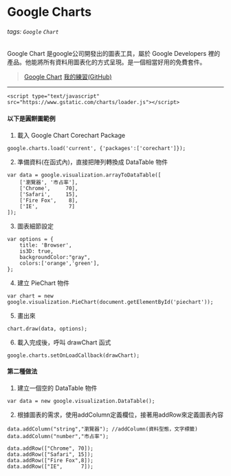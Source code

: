 # Google Charts
###### tags: `Google` `Chart`

Google Chart 是google公司開發出的圖表工具，屬於 Google Developers 裡的產品。他能將所有資料用圖表化的方式呈現。是一個相當好用的免費套件。
>[Google Chart](https://google-developers.appspot.com/chart/)
>[我的練習(GitHub)](https://github.com/capeta0507/NTU_JS_Advance/tree/master/20190102)
---
```javascript=
<script type="text/javascript" src="https://www.gstatic.com/charts/loader.js"></script>
```
#### 以下是圓餅圖範例
1. 載入 Google Chart Corechart Package
```javascript=
google.charts.load('current', {'packages':['corechart']});
```
2. 準備資料(在函式內)，直接把陣列轉換成 DataTable 物件
```javascript=
var data = google.visualization.arrayToDataTable([
    ['瀏覽器', '市占率'],
    ['Chrome',     70],
    ['Safari',     15],
    ['Fire Fox',    8],
    ['IE',          7]
]);
```
3. 圖表細節設定
```javascript=
var options = {
    title: 'Browser',
    is3D: true,
    backgroundColor:"gray",
    colors:['orange','green'],
};
```
4. 建立 PieChart 物件
```javascript=
var chart = new google.visualization.PieChart(document.getElementById('piechart'));
```
5. 畫出來
```javascript=
chart.draw(data, options);
```
6. 載入完成後，呼叫 drawChart 函式
```javascript=
google.charts.setOnLoadCallback(drawChart);
```
#### 第二種做法
1. 建立一個空的 DataTable 物件
```javascript=
var data = new google.visualization.DataTable();
```
2. 根據圖表的需求，使用addColumn定義欄位，接著用addRow來定義圖表內容
```javascript=
data.addColumn("string","瀏覽器"); //addColumn(資料型態，文字標籤)
data.addColumn("number","市占率");

data.addRow(["Chrome", 70]);
data.addRow(["Safari", 15]);
data.addRow(["Fire Fox",8]);
data.addRow(["IE",      7]);
```